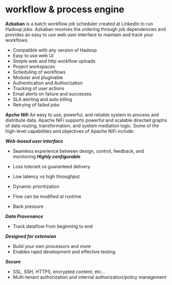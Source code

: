 # workflow & process engine

**Azkaban** is a batch workflow job scheduler created at LinkedIn to run Hadoop jobs. Azkaban resolves the ordering through job dependencies and provides an easy to use web user interface to maintain and track your workflows.

- Compatible with any version of Hadoop
- Easy to use web UI
- Simple web and http workflow uploads
- Project workspaces
- Scheduling of workflows
- Modular and pluginable
- Authentication and Authorization
- Tracking of user actions
- Email alerts on failure and successes
- SLA alerting and auto killing
- Retrying of failed jobs

**Apche Nifi** An easy to use, powerful, and reliable system to process and distribute data.
Apache NiFi supports powerful and scalable directed graphs of data routing, transformation, and system mediation logic. Some of the high-level capabilities and objectives of Apache NiFi include:

***Web-based user interface***
- Seamless experience between design, control, feedback, and monitoring
***Highly configurable***

- Loss tolerant vs guaranteed delivery
- Low latency vs high throughput
- Dynamic prioritization
- Flow can be modified at runtime
- Back pressure

***Data Provenance***
- Track dataflow from beginning to end

***Designed for extension***
- Build your own processors and more
- Enables rapid development and effective testing

***Secure***
- SSL, SSH, HTTPS, encrypted content, etc...
- Multi-tenant authorization and internal authorization/policy management
